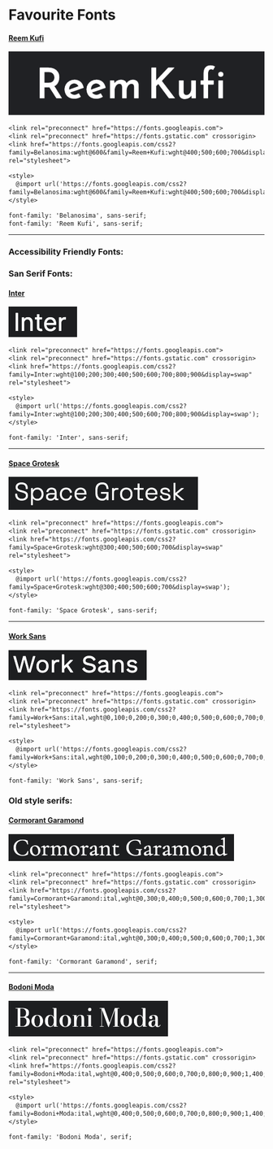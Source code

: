 # Favourite Fonts


#### [Reem Kufi](https://fonts.google.com/specimen/Reem+Kufi?query=kufi)


![ReemKufi.png](./images/ReemKufi.png)

```
<link rel="preconnect" href="https://fonts.googleapis.com">  
<link rel="preconnect" href="https://fonts.gstatic.com" crossorigin>  
<link href="https://fonts.googleapis.com/css2?family=Belanosima:wght@600&family=Reem+Kufi:wght@400;500;600;700&display=swap" rel="stylesheet">
```

```
<style>
  @import url('https://fonts.googleapis.com/css2?family=Belanosima:wght@600&family=Reem+Kufi:wght@400;500;600;700&display=swap');
</style>
```

```
font-family: 'Belanosima', sans-serif;
font-family: 'Reem Kufi', sans-serif;
```

-----

### Accessibility Friendly Fonts:

### San Serif Fonts:

#### [Inter](https://fonts.google.com/specimen/Inter)

![Inter](./images/Inter.png)

```
<link rel="preconnect" href="https://fonts.googleapis.com">
<link rel="preconnect" href="https://fonts.gstatic.com" crossorigin>
<link href="https://fonts.googleapis.com/css2?family=Inter:wght@100;200;300;400;500;600;700;800;900&display=swap" rel="stylesheet">
```

```
<style>
  @import url('https://fonts.googleapis.com/css2?family=Inter:wght@100;200;300;400;500;600;700;800;900&display=swap');
</style>
```

```
font-family: 'Inter', sans-serif;
```

-----

#### [Space Grotesk]()



![Space Grotesk](./images/SpaceGrotesk.png)

```
<link rel="preconnect" href="https://fonts.googleapis.com">
<link rel="preconnect" href="https://fonts.gstatic.com" crossorigin>
<link href="https://fonts.googleapis.com/css2?family=Space+Grotesk:wght@300;400;500;600;700&display=swap" rel="stylesheet">
```

```
<style>
  @import url('https://fonts.googleapis.com/css2?family=Space+Grotesk:wght@300;400;500;600;700&display=swap');
</style>
```

```
font-family: 'Space Grotesk', sans-serif;
```

-----

#### [Work Sans](https://fonts.google.com/specimen/Work+Sans?preview.text=Work%20Sans&preview.text_type=custom&query=work+sans)

![Work Sans](./images/WorkSans.png)

```
<link rel="preconnect" href="https://fonts.googleapis.com">
<link rel="preconnect" href="https://fonts.gstatic.com" crossorigin>
<link href="https://fonts.googleapis.com/css2?family=Work+Sans:ital,wght@0,100;0,200;0,300;0,400;0,500;0,600;0,700;0,800;0,900;1,100;1,200;1,300;1,400;1,500;1,600;1,700;1,800;1,900&display=swap" rel="stylesheet">
```

```
<style>
  @import url('https://fonts.googleapis.com/css2?family=Work+Sans:ital,wght@0,100;0,200;0,300;0,400;0,500;0,600;0,700;0,800;0,900;1,100;1,200;1,300;1,400;1,500;1,600;1,700;1,800;1,900&display=swap');
</style>
```

```
font-family: 'Work Sans', sans-serif;
```



### Old style serifs:

#### [Cormorant Garamond](https://fonts.google.com/specimen/Cormorant+Garamond?preview.text=Cormorant%20Garamond&preview.text_type=custom&query=garamond)

![Cormorant Garamond](./images/CormorantGaramond.png)

```
<link rel="preconnect" href="https://fonts.googleapis.com">
<link rel="preconnect" href="https://fonts.gstatic.com" crossorigin>
<link href="https://fonts.googleapis.com/css2?family=Cormorant+Garamond:ital,wght@0,300;0,400;0,500;0,600;0,700;1,300;1,400;1,500;1,600;1,700&display=swap" rel="stylesheet">
```

```
<style>
  @import url('https://fonts.googleapis.com/css2?family=Cormorant+Garamond:ital,wght@0,300;0,400;0,500;0,600;0,700;1,300;1,400;1,500;1,600;1,700&display=swap');
</style>
```

```
font-family: 'Cormorant Garamond', serif;
```


-----

#### [Bodoni Moda](https://fonts.google.com/specimen/Bodoni+Moda?preview.text=Bodoni&preview.text_type=custom&query=bodoni)

![Bodoni Moda](./images/BodoniModa.png)


```
<link rel="preconnect" href="https://fonts.googleapis.com">
<link rel="preconnect" href="https://fonts.gstatic.com" crossorigin>
<link href="https://fonts.googleapis.com/css2?family=Bodoni+Moda:ital,wght@0,400;0,500;0,600;0,700;0,800;0,900;1,400;1,500;1,600;1,700;1,800;1,900&display=swap" rel="stylesheet">
```

```
<style>
  @import url('https://fonts.googleapis.com/css2?family=Bodoni+Moda:ital,wght@0,400;0,500;0,600;0,700;0,800;0,900;1,400;1,500;1,600;1,700;1,800;1,900&display=swap');
</style>
```

```
font-family: 'Bodoni Moda', serif;
```